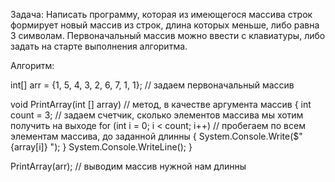 Задача: 
 Написать программу, которая из имеющегося массива строк формирует новый массив из строк, длина которых меньше, либо равна 3 символам. Первоначальный массив можно ввести с клавиатуры, либо задать на старте выполнения алгоритма.

Алгоритм:

int[] arr = {1, 5, 4, 3, 2, 6, 7, 1, 1}; // задаем первоначальный массив

void PrintArray(int [] array) // метод, в качестве аргумента массив
{
    int count = 3; // задаем счетчик, сколько элементов массива мы хотим получить на выходе
    for (int i = 0; i < count; i++) // пробегаем по всем элементам массива, до заданной длинны
    {
System.Console.Write($"{array[i]} ");
    }
    System.Console.WriteLine();
}

PrintArray(arr); // выводим массив нужной нам длинны